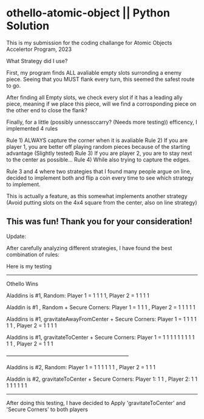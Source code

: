 # othello-atomic-object || Python Solution
 
This is my submission for the coding challange for Atomic Objects Accelertor Program, 2023

What Strategy did I use?

First, my program finds ALL avaliable empty slots surronding a enemy piece. Seeing that you MUST flank every turn, this seemed the safest route to go.

After finding all Empty slots, we check every slot if it has a leading ally piece, meaning if we place this piece, will we find a corrosponding piece on the other end to close the flank?

Finally, for a little (possibly unnessccarry? (Needs more testing)) efficency, I implemented 4 rules

Rule 1) ALWAYS capture the corner when it is avaliable
Rule 2) If you are player 1, you are better off playing random pieces because of the starting advantage (Slightly tested)
Rule 3) If you are player 2, you are to stay next to the center as possible...
Rule 4) While also trying to capture the edges.

Rule 3 and 4 where two strategies that I found many people argue on line, decided to implement both and flip a coin every time to see which strategy to implement. 

This is actually a feature, as this somewhat implements another strategy (Avoid putting slots on the 4x4 square from the center, also on line strategy)

This was fun! Thank you for your consideration!
-----------------------------------
Update:

After carefully analyzing different strategies, I have found the best combination of rules:

Here is my testing

----
Othello Wins

Aladdins is #1, Random:
Player 1 = 1 1 1 1,
Player 2 = 1 1 1 1

Aladdin is #1 ,  Random + Secure Corners:
Player 1 = 1 1 1 ,
Player 2 = 1 1 1 1 1

Aladdins is #1, gravitateAwayFromCenter + Secure Corners:
Player 1 = 1 1 1 1 1 1 ,
Player 2 = 1 1 1 1

Aladdins is #1, gravitateToCenter + Secure Corners:
Player 1 = 1 1 1 1 1 1 1 1 1 1 1 ,
Player 2 = 1 1 1

———————————————————————

Aladdins is #2, Random:
Player 1 = 1 1 1 1 1 1 ,
Player 2 = 1 1 1

Aladdin is #2, gravitateToCenter + Secure Corners:
Player 1: 1 1 ,
Player 2: 1 1 1 1 1 1 1 1 

----

After doing this testing, I have decided to Apply 'gravitateToCenter' and 'Secure Corners' to both players


